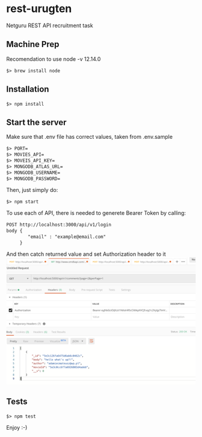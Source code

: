 # rest-urugten
Netguru REST API recruitment task

## Machine Prep
Recomendation to use node -v 12.14.0

```
$> brew install node
```


## Installation

```
$> npm install
```



## Start the server
Make sure that .env file has correct values, taken from .env.sample

```
$> PORT=
$> MOVIES_API=
$> MOVEIS_API_KEY=
$> MONGODB_ATLAS_URL=
$> MONGODB_USERNAME=
$> MONGODB_PASSWORD=
```
Then, just simply do:
```
$> npm start
```

To use each of API, there is needed to generete Bearer Token by calling:
``` 
POST http://localhost:3000/api/v1/login
body {
     	"email" : "example@email.com"
     }
```

And then catch returned value and set Authorization header to it
![Token Postman Example](./documentation/bearer_token.png) 


## Tests

```
$> npm test
```

Enjoy :-)
